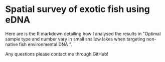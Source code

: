# Spatial survey of exotic fish using eDNA

Here are is the R markdown detailing how I analysed the results in "Optimal sample type and number vary in small shallow lakes when targeting non-native fish environmental DNA ".

Any questions please contact me through GitHub!


